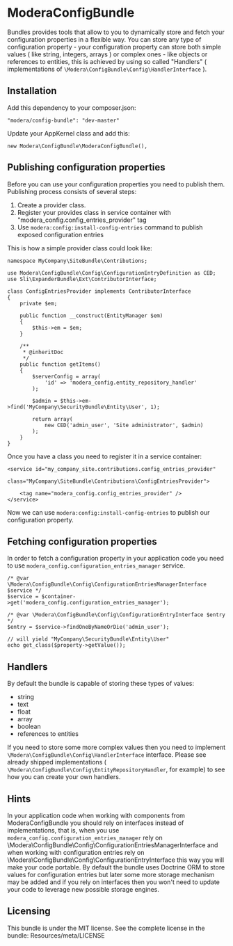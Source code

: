 # ModeraConfigBundle

Bundles provides tools that allow to you to dynamically store and fetch your configuration properties in a flexible way.
You can store any type of configuration property - your configuration property can store both simple values ( like string,
integers, arrays ) or complex ones - like objects or references to entities, this is achieved by using so called
"Handlers" ( implementations of `\Modera\ConfigBundle\Config\HandlerInterface` ).

## Installation

Add this dependency to your composer.json:

    "modera/config-bundle": "dev-master"

Update your AppKernel class and add this:

    new Modera\ConfigBundle\ModeraConfigBundle(),

## Publishing configuration properties

Before you can use your configuration properties you need to publish them. Publishing process consists of several steps:

1. Create a provider class.
2. Register your provides class in service container with "modera_config.config_entries_provider" tag
3. Use `modera:config:install-config-entries` command to publish exposed configuration entries

This is how a simple provider class could look like:

    namespace MyCompany\SiteBundle\Contributions;

    use Modera\ConfigBundle\Config\ConfigurationEntryDefinition as CED;
    use Sli\ExpanderBundle\Ext\ContributorInterface;

    class ConfigEntriesProvider implements ContributorInterface
    {
        private $em;

        public function __construct(EntityManager $em)
        {
            $this->em = $em;
        }

        /**
         * @inheritDoc
         */
        public function getItems()
        {
            $serverConfig = array(
                'id' => 'modera_config.entity_repository_handler'
            );

            $admin = $this->em->find('MyCompany\SecurityBundle\Entity\User', 1);

            return array(
                new CED('admin_user', 'Site administrator', $admin)
            );
        }
    }

Once you have a class you need to register it in a service container:

    <service id="my_company_site.contributions.config_entries_provider"
             class="MyCompany\SiteBundle\Contributions\ConfigEntriesProvider">

        <tag name="modera_config.config_entries_provider" />
    </service>

Now we can use `modera:config:install-config-entries` to publish our configuration property.

## Fetching configuration properties

In order to fetch a configuration property in your application code you need to use
`modera_config.configuration_entries_manager` service.

    /* @var \Modera\ConfigBundle\Config\ConfigurationEntriesManagerInterface $service */
    $service = $container->get('modera_config.configuration_entries_manager');

    /* @var \Modera\ConfigBundle\Config\ConfigurationEntryInterface $entry */
    $entry = $service->findOneByNameOrDie('admin_user');

    // will yield "MyCompany\SecurityBundle\Entity\User"
    echo get_class($property->getValue());

## Handlers

By default the bundle is capable of storing these types of values:

* string
* text
* float
* array
* boolean
* references to entities

If you need to store some more complex values then you need to implement `\Modera\ConfigBundle\Config\HandlerInterface`
interface. Please see already shipped implementations ( `\Modera\ConfigBundle\Config\EntityRepositoryHandler`,
for example) to see how you can create your own handlers.

## Hints

In your application code when working with components from ModeraConfigBundle you should rely on interfaces instead of
implementations, that is, when you use `modera_config.configuration_entries_manager` rely on
\Modera\ConfigBundle\Config\ConfigurationEntriesManagerInterface and when working with configuration entries rely on
\Modera\ConfigBundle\Config\ConfigurationEntryInterface this way you will make your code portable. By default the bundle
uses Doctrine ORM to store values for configuration entries but later some more storage mechanism may be added and if you
rely on interfaces then you won't need to update your code to leverage new possible storage engines.

## Licensing

This bundle is under the MIT license. See the complete license in the bundle:
Resources/meta/LICENSE